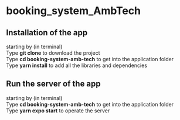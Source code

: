 ﻿# booking_system_AmbTech

## Installation of the app
starting by (in terminal)
<br/>Type <b>git clone</b> to download the project
<br/>Type <b>cd booking-system-amb-tech</b> to get into the application folder
<br/>Type <b>yarn install</b> to add all the libraries and dependencies

## Run the server of the app
starting by (in terminal)
<br/>Type <b>cd booking-system-amb-tech</b> to get into the application folder
<br/>Type <b>yarn expo start</b> to operate the server
